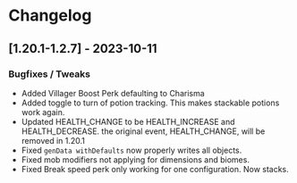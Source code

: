 # Changelog

## [1.20.1-1.2.7] - 2023-10-11
### Bugfixes / Tweaks
- Added Villager Boost Perk defaulting to Charisma
- Added toggle to turn of potion tracking.  This makes stackable potions work again.
- Updated HEALTH_CHANGE to be HEALTH_INCREASE and HEALTH_DECREASE.  the original event, HEALTH_CHANGE, will be removed in 1.20.1
- Fixed `genData withDefaults` now properly writes all objects.
- Fixed mob modifiers not applying for dimensions and biomes.
- Fixed Break speed perk only working for one configuration.  Now stacks.